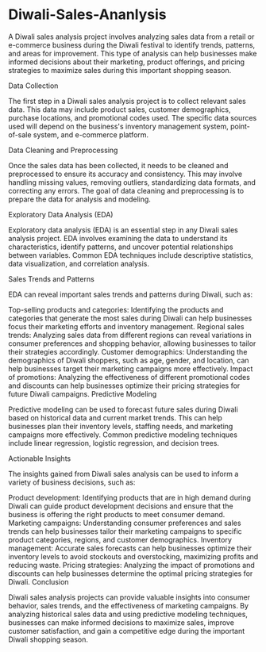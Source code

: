 # Diwali-Sales-Ananlysis
A Diwali sales analysis project involves analyzing sales data from a retail or e-commerce business during the Diwali festival to identify trends, patterns, and areas for improvement. This type of analysis can help businesses make informed decisions about their marketing, product offerings, and pricing strategies to maximize sales during this important shopping season.

Data Collection

The first step in a Diwali sales analysis project is to collect relevant sales data. This data may include product sales, customer demographics, purchase locations, and promotional codes used. The specific data sources used will depend on the business's inventory management system, point-of-sale system, and e-commerce platform.

Data Cleaning and Preprocessing

Once the sales data has been collected, it needs to be cleaned and preprocessed to ensure its accuracy and consistency. This may involve handling missing values, removing outliers, standardizing data formats, and correcting any errors. The goal of data cleaning and preprocessing is to prepare the data for analysis and modeling.

Exploratory Data Analysis (EDA)

Exploratory data analysis (EDA) is an essential step in any Diwali sales analysis project. EDA involves examining the data to understand its characteristics, identify patterns, and uncover potential relationships between variables. Common EDA techniques include descriptive statistics, data visualization, and correlation analysis.

Sales Trends and Patterns

EDA can reveal important sales trends and patterns during Diwali, such as:

Top-selling products and categories: Identifying the products and categories that generate the most sales during Diwali can help businesses focus their marketing efforts and inventory management.
Regional sales trends: Analyzing sales data from different regions can reveal variations in consumer preferences and shopping behavior, allowing businesses to tailor their strategies accordingly.
Customer demographics: Understanding the demographics of Diwali shoppers, such as age, gender, and location, can help businesses target their marketing campaigns more effectively.
Impact of promotions: Analyzing the effectiveness of different promotional codes and discounts can help businesses optimize their pricing strategies for future Diwali campaigns.
Predictive Modeling

Predictive modeling can be used to forecast future sales during Diwali based on historical data and current market trends. This can help businesses plan their inventory levels, staffing needs, and marketing campaigns more effectively. Common predictive modeling techniques include linear regression, logistic regression, and decision trees.

Actionable Insights

The insights gained from Diwali sales analysis can be used to inform a variety of business decisions, such as:

Product development: Identifying products that are in high demand during Diwali can guide product development decisions and ensure that the business is offering the right products to meet consumer demand.
Marketing campaigns: Understanding consumer preferences and sales trends can help businesses tailor their marketing campaigns to specific product categories, regions, and customer demographics.
Inventory management: Accurate sales forecasts can help businesses optimize their inventory levels to avoid stockouts and overstocking, maximizing profits and reducing waste.
Pricing strategies: Analyzing the impact of promotions and discounts can help businesses determine the optimal pricing strategies for Diwali.
Conclusion

Diwali sales analysis projects can provide valuable insights into consumer behavior, sales trends, and the effectiveness of marketing campaigns. By analyzing historical sales data and using predictive modeling techniques, businesses can make informed decisions to maximize sales, improve customer satisfaction, and gain a competitive edge during the important Diwali shopping season.
